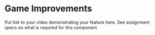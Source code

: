 # Game Improvements

Put link to your video demonstrating your feature here.  See assignment specs on what is required for this component

